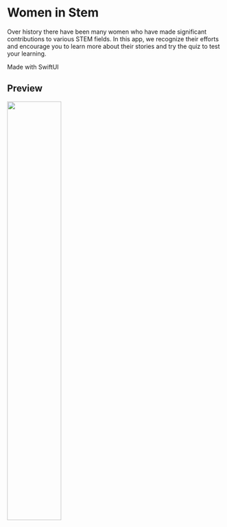 # Women in Stem
Over history there have been many women who have made significant contributions to various STEM fields. 
In this app, we recognize their efforts and encourage you to learn more about their stories and try the quiz to test your learning.

Made with SwiftUI

## Preview
<img src="https://github.com/Eushiro/Gifs/blob/master/WomenInStem.gif" width="50%" height="50%">

